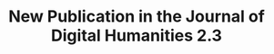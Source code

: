 ---
title: New Publication in the Journal of Digital Humanities 2.3
layout: entry
external_url: http://journalofdigitalhumanities.org/2-3/data-curation-as-publishing-for-the-digital-humanities/
lede: My piece "Data Curation as Publishing for the Digital Humanities" is newly published in Volume 2, Number 3, of the Journal of Digital Humanities. What started as a short talk for a panel at the CIC Center for Library Initiatives conference was first published on my blog in Spring 2013. The version published in JDH includes substantive revisions and updates to my original argument. My thanks to the editors of JDH for selecting my piece for inclusion in the journal.
---